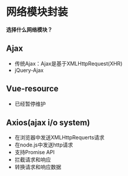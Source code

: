 # 网络模块封装

**选择什么网络模块？**

## Ajax

+ 传统Ajax：Ajax是基于XMLHttpRequest(XHR)
+ jQuery-Ajax

## Vue-resource

+ 已经暂停维护

## Axios(ajax i/o system)

+ 在浏览器中发送XMLHttpRequerts请求
+ 在node.js中发送http请求
+ 支持Promise API
+ 拦截请求和响应
+ 转换请求和响应数据